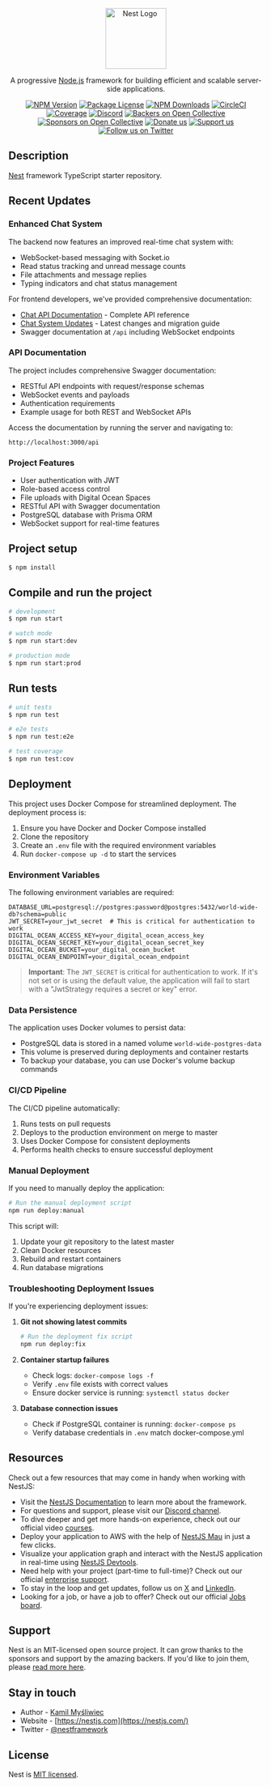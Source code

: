 <p align="center">
  <a href="http://nestjs.com/" target="blank"><img src="https://nestjs.com/img/logo-small.svg" width="120" alt="Nest Logo" /></a>
</p>

[circleci-image]: https://img.shields.io/circleci/build/github/nestjs/nest/master?token=abc123def456
[circleci-url]: https://circleci.com/gh/nestjs/nest

  <p align="center">A progressive <a href="http://nodejs.org" target="_blank">Node.js</a> framework for building efficient and scalable server-side applications.</p>
    <p align="center">
<a href="https://www.npmjs.com/~nestjscore" target="_blank"><img src="https://img.shields.io/npm/v/@nestjs/core.svg" alt="NPM Version" /></a>
<a href="https://www.npmjs.com/~nestjscore" target="_blank"><img src="https://img.shields.io/npm/l/@nestjs/core.svg" alt="Package License" /></a>
<a href="https://www.npmjs.com/~nestjscore" target="_blank"><img src="https://img.shields.io/npm/dm/@nestjs/common.svg" alt="NPM Downloads" /></a>
<a href="https://circleci.com/gh/nestjs/nest" target="_blank"><img src="https://img.shields.io/circleci/build/github/nestjs/nest/master" alt="CircleCI" /></a>
<a href="https://coveralls.io/github/nestjs/nest?branch=master" target="_blank"><img src="https://coveralls.io/repos/github/nestjs/nest/badge.svg?branch=master#9" alt="Coverage" /></a>
<a href="https://discord.gg/G7Qnnhy" target="_blank"><img src="https://img.shields.io/badge/discord-online-brightgreen.svg" alt="Discord"/></a>
<a href="https://opencollective.com/nest#backer" target="_blank"><img src="https://opencollective.com/nest/backers/badge.svg" alt="Backers on Open Collective" /></a>
<a href="https://opencollective.com/nest#sponsor" target="_blank"><img src="https://opencollective.com/nest/sponsors/badge.svg" alt="Sponsors on Open Collective" /></a>
  <a href="https://paypal.me/kamilmysliwiec" target="_blank"><img src="https://img.shields.io/badge/Donate-PayPal-ff3f59.svg" alt="Donate us"/></a>
    <a href="https://opencollective.com/nest#sponsor"  target="_blank"><img src="https://img.shields.io/badge/Support%20us-Open%20Collective-41B883.svg" alt="Support us"></a>
  <a href="https://twitter.com/nestframework" target="_blank"><img src="https://img.shields.io/twitter/follow/nestframework.svg?style=social&label=Follow" alt="Follow us on Twitter"></a>
</p>
  <!--[![Backers on Open Collective](https://opencollective.com/nest/backers/badge.svg)](https://opencollective.com/nest#backer)
  [![Sponsors on Open Collective](https://opencollective.com/nest/sponsors/badge.svg)](https://opencollective.com/nest#sponsor)-->

## Description

[Nest](https://github.com/nestjs/nest) framework TypeScript starter repository.

## Recent Updates

### Enhanced Chat System

The backend now features an improved real-time chat system with:

- WebSocket-based messaging with Socket.io
- Read status tracking and unread message counts
- File attachments and message replies
- Typing indicators and chat status management

For frontend developers, we've provided comprehensive documentation:
- [Chat API Documentation](docs/CHAT_API.md) - Complete API reference
- [Chat System Updates](docs/CHAT_UPDATES.md) - Latest changes and migration guide
- Swagger documentation at `/api` including WebSocket endpoints

### API Documentation

The project includes comprehensive Swagger documentation:

- RESTful API endpoints with request/response schemas
- WebSocket events and payloads
- Authentication requirements
- Example usage for both REST and WebSocket APIs

Access the documentation by running the server and navigating to:
```
http://localhost:3000/api
```

### Project Features

- User authentication with JWT
- Role-based access control
- File uploads with Digital Ocean Spaces
- RESTful API with Swagger documentation
- PostgreSQL database with Prisma ORM
- WebSocket support for real-time features

## Project setup

```bash
$ npm install
```

## Compile and run the project

```bash
# development
$ npm run start

# watch mode
$ npm run start:dev

# production mode
$ npm run start:prod
```

## Run tests

```bash
# unit tests
$ npm run test

# e2e tests
$ npm run test:e2e

# test coverage
$ npm run test:cov
```

## Deployment

This project uses Docker Compose for streamlined deployment. The deployment process is:

1. Ensure you have Docker and Docker Compose installed
2. Clone the repository
3. Create an `.env` file with the required environment variables
4. Run `docker-compose up -d` to start the services

### Environment Variables

The following environment variables are required:

```
DATABASE_URL=postgresql://postgres:password@postgres:5432/world-wide-db?schema=public
JWT_SECRET=your_jwt_secret  # This is critical for authentication to work
DIGITAL_OCEAN_ACCESS_KEY=your_digital_ocean_access_key
DIGITAL_OCEAN_SECRET_KEY=your_digital_ocean_secret_key
DIGITAL_OCEAN_BUCKET=your_digital_ocean_bucket
DIGITAL_OCEAN_ENDPOINT=your_digital_ocean_endpoint
```

> **Important**: The `JWT_SECRET` is critical for authentication to work. If it's not set or is using the default value, the application will fail to start with a "JwtStrategy requires a secret or key" error.

### Data Persistence

The application uses Docker volumes to persist data:

- PostgreSQL data is stored in a named volume `world-wide-postgres-data`
- This volume is preserved during deployments and container restarts
- To backup your database, you can use Docker's volume backup commands

### CI/CD Pipeline

The CI/CD pipeline automatically:

1. Runs tests on pull requests
2. Deploys to the production environment on merge to master
3. Uses Docker Compose for consistent deployments
4. Performs health checks to ensure successful deployment

### Manual Deployment

If you need to manually deploy the application:

```bash
# Run the manual deployment script
npm run deploy:manual
```

This script will:
1. Update your git repository to the latest master
2. Clean Docker resources
3. Rebuild and restart containers
4. Run database migrations

### Troubleshooting Deployment Issues

If you're experiencing deployment issues:

1. **Git not showing latest commits**
   ```bash
   # Run the deployment fix script
   npm run deploy:fix
   ```

2. **Container startup failures**
   - Check logs: `docker-compose logs -f`
   - Verify `.env` file exists with correct values
   - Ensure docker service is running: `systemctl status docker`

3. **Database connection issues**
   - Check if PostgreSQL container is running: `docker-compose ps`
   - Verify database credentials in `.env` match docker-compose.yml

## Resources

Check out a few resources that may come in handy when working with NestJS:

- Visit the [NestJS Documentation](https://docs.nestjs.com) to learn more about the framework.
- For questions and support, please visit our [Discord channel](https://discord.gg/G7Qnnhy).
- To dive deeper and get more hands-on experience, check out our official video [courses](https://courses.nestjs.com/).
- Deploy your application to AWS with the help of [NestJS Mau](https://mau.nestjs.com) in just a few clicks.
- Visualize your application graph and interact with the NestJS application in real-time using [NestJS Devtools](https://devtools.nestjs.com).
- Need help with your project (part-time to full-time)? Check out our official [enterprise support](https://enterprise.nestjs.com).
- To stay in the loop and get updates, follow us on [X](https://x.com/nestframework) and [LinkedIn](https://linkedin.com/company/nestjs).
- Looking for a job, or have a job to offer? Check out our official [Jobs board](https://jobs.nestjs.com).

## Support

Nest is an MIT-licensed open source project. It can grow thanks to the sponsors and support by the amazing backers. If you'd like to join them, please [read more here](https://docs.nestjs.com/support).

## Stay in touch

- Author - [Kamil Myśliwiec](https://twitter.com/kammysliwiec)
- Website - [https://nestjs.com](https://nestjs.com/)
- Twitter - [@nestframework](https://twitter.com/nestframework)

## License

Nest is [MIT licensed](https://github.com/nestjs/nest/blob/master/LICENSE).
